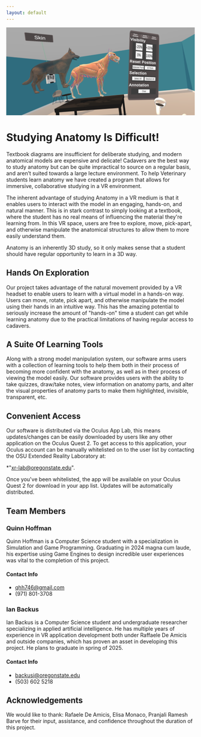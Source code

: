 ```yaml
---
layout: default
---
```


![Level Sample](/assets/Screenshot%202024-05-05%20135141.png)

# Studying Anatomy Is Difficult!

Textbook diagrams are insufficient for deliberate studying, and modern anatomical models are expensive and delicate! Cadavers are the best way to study anatomy but can be quite impractical to source on a regular basis, and aren’t suited towards a large lecture environment. To help Veterinary students learn anatomy we have created a program that allows for immersive, collaborative studying in a VR environment.

The inherent advantage of studying Anatomy in a VR medium is that it enables users to interact with the model in an engaging, hands-on, and natural manner. This is in stark contrast to simply looking at a textbook, where the student has no real means of influencing the material they're learning from. In this VR space, users are free to explore, move, pick-apart, and otherwise manipulate the anatomical structures to allow them to more easily understand them.

Anatomy is an inherently 3D study, so it only makes sense that a student should have regular opportunity to learn in a 3D way.

## Hands On Exploration

Our project takes advantage of the natural movement provided by a VR headset to enable users to learn with a virtual model in a hands-on way. Users can move, rotate, pick apart, and otherwise manipulate the model using their hands in an intuitive way. This has the amazing potential to seriously increase the amount of "hands-on" time a student can get while learning anatomy due to the practical limitations of having regular access to cadavers.

## A Suite Of Learning Tools

Along with a strong model manipulation system, our software arms users with a collection of learning tools to help them both in their process of becoming more confident with the anatomy, as well as in their process of viewing the model easily. Our software provides users with the ability to take quizzes, draw/take notes, view information on anatomy parts, and alter the visual properties of anatomy parts to make them highlighted, invisible, transparent, etc.

## Convenient Access

Our software is distributed via the Oculus App Lab, this means updates/changes can be easily downloaded by users like any other application on the Oculus Quest 2. To get access to this application, your Oculus account can be manually whitelisted on to the user list by contacting the OSU Extended Reality Laboratory at:

*"xr-lab@oregonstate.edu". 

Once you've been whitelisted, the app will be available on your Oculus Quest 2 for download in your app list. Updates will be automatically distributed.

## Team Members

### Quinn Hoffman

Quinn Hoffman is a Computer Science student with a specialization in Simulation and Game Programming. Graduating in 2024 magna cum laude, his expertise using Game Engines to design incredible user experiences was vital to the completion of this project.

#### Contact Info

* qhh746@gmail.com
* (971) 801-3708

### Ian Backus

Ian Backus is a Computer Science student and undergraduate researcher specializing in applied artificial intelligence. He has multiple years of experience in VR application development both under Raffaele De Amicis and outside companies, which has proven an asset in developing this project. He plans to graduate in spring of 2025.

#### Contact Info

* backusi@oregonstate.edu
* (503) 602 5218

## Acknowledgements

We would like to thank: Rafaele De Amicis, Elisa Monaco, Pranjali Ramesh Barve for their input, assistance, and confidence throughout the duration of this project.

